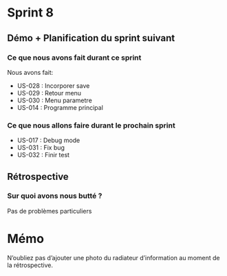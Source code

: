 # Sprint 8

## Démo + Planification du sprint suivant

### Ce que nous avons fait durant ce sprint
Nous avons fait:
- US-028 : Incorporer save
- US-029 : Retour menu
- US-030 : Menu parametre
- US-014 : Programme principal

### Ce que nous allons faire durant le prochain sprint
- US-017 : Debug mode
- US-031 : Fix bug
- US-032 : Finir test

## Rétrospective

### Sur quoi avons nous butté ?
Pas de problèmes particuliers

# Mémo
N’oubliez pas d’ajouter une photo du radiateur d’information au moment de la rétrospective.
